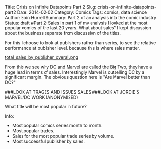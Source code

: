 Title: Crisis on Infinite Datapoints Part 2
Slug: crisis-on-infinite-datapoints-part2
Date: 2014-02-02
Category: Comics
Tags: comics, data science 
Author: Eoin Hurrell
Summary: Part 2 of an analysis into the comic industry
Status: draft 
#Part 2:  Sales
In [part 1 of my analysis](part1) I looked at the most popular comics of the last 20 years. What about sales? I kept discussion about the business separate from discussion of the titles. 

For this I choose to look at publishers rather than series, to see the relative performance at publisher level, because this is where sales matter.

[total_sales_by_publisher_overall.png](total_sales_by_publisher_overall.png)

From this we see why DC and Marvel are called the Big Two, they have a huge lead in terms of sales. Interestingly Marvel is outselling DC by a significant margin. The obvious question here is "Are Marvel better than DC?"

###LOOK AT TRAGES AND ISSUES SALES
###LOOK AT JORDIE'S MARVEL/DC WORK (ANONYMISED)


What title will be most popular in future?


Info:
* Most popular comics series month to month.
* Most popular trades.
* Sales for the most popular trade series by volume.
* Most successful publisher by sales.
